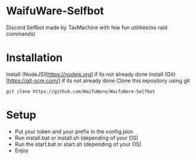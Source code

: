 # WaifuWare-Selfbot
Discord Selfbot made by TaxMachine with few fun utilities(no raid commands)

# Installation
Install (NodeJS)[https://nodejs.org] if its not already done
Install (Git)[https://git-scm.com/] if its not already done
Clone this repository using git
```
git clone https://github.com/WaifuWare/WaifuWare-Selfbot
```

# Setup
<ul>
  <li>Put your token and your prefix in the config.json</li>
  <li>Run install.bat or install.sh (depending of your OS)</li>
  <li>Run the start.bat or start.sh (depending of your OS)</li>
  <li>Enjoy</li>
</ul>

